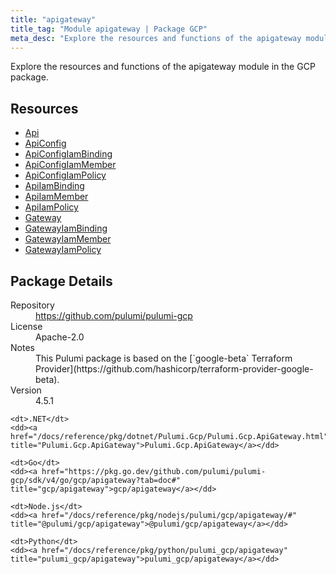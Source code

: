 ```yaml
---
title: "apigateway"
title_tag: "Module apigateway | Package GCP"
meta_desc: "Explore the resources and functions of the apigateway module in the GCP package."
---
```


<!-- WARNING: this file was generated by Pulumi Docs Generator. -->
<!-- Do not edit by hand unless you're certain you know what you are doing! -->

Explore the resources and functions of the apigateway module in the GCP package.

<h2 id="resources">Resources</h2>
<ul class="api">
    <li><a href="api" title="Api"><span class="symbol resource"></span>Api</a></li>
    <li><a href="apiconfig" title="ApiConfig"><span class="symbol resource"></span>ApiConfig</a></li>
    <li><a href="apiconfigiambinding" title="ApiConfigIamBinding"><span class="symbol resource"></span>ApiConfigIamBinding</a></li>
    <li><a href="apiconfigiammember" title="ApiConfigIamMember"><span class="symbol resource"></span>ApiConfigIamMember</a></li>
    <li><a href="apiconfigiampolicy" title="ApiConfigIamPolicy"><span class="symbol resource"></span>ApiConfigIamPolicy</a></li>
    <li><a href="apiiambinding" title="ApiIamBinding"><span class="symbol resource"></span>ApiIamBinding</a></li>
    <li><a href="apiiammember" title="ApiIamMember"><span class="symbol resource"></span>ApiIamMember</a></li>
    <li><a href="apiiampolicy" title="ApiIamPolicy"><span class="symbol resource"></span>ApiIamPolicy</a></li>
    <li><a href="gateway" title="Gateway"><span class="symbol resource"></span>Gateway</a></li>
    <li><a href="gatewayiambinding" title="GatewayIamBinding"><span class="symbol resource"></span>GatewayIamBinding</a></li>
    <li><a href="gatewayiammember" title="GatewayIamMember"><span class="symbol resource"></span>GatewayIamMember</a></li>
    <li><a href="gatewayiampolicy" title="GatewayIamPolicy"><span class="symbol resource"></span>GatewayIamPolicy</a></li>
</ul>

<h2 id="package-details">Package Details</h2>
<dl class="package-details">
	<dt>Repository</dt>
	<dd><a href="https://github.com/pulumi/pulumi-gcp">https://github.com/pulumi/pulumi-gcp</a></dd>
	<dt>License</dt>
	<dd>Apache-2.0</dd>
	<dt>Notes</dt>
	<dd>This Pulumi package is based on the [`google-beta` Terraform Provider](https://github.com/hashicorp/terraform-provider-google-beta).</dd>
	<dt>Version</dt>
	<dd>4.5.1</dd>
</dl>



<dl class="tabular">

    <dt>.NET</dt>
    <dd><a href="/docs/reference/pkg/dotnet/Pulumi.Gcp/Pulumi.Gcp.ApiGateway.html" title="Pulumi.Gcp.ApiGateway">Pulumi.Gcp.ApiGateway</a></dd>

    <dt>Go</dt>
    <dd><a href="https://pkg.go.dev/github.com/pulumi/pulumi-gcp/sdk/v4/go/gcp/apigateway?tab=doc#" title="gcp/apigateway">gcp/apigateway</a></dd>

    <dt>Node.js</dt>
    <dd><a href="/docs/reference/pkg/nodejs/pulumi/gcp/apigateway/#" title="@pulumi/gcp/apigateway">@pulumi/gcp/apigateway</a></dd>

    <dt>Python</dt>
    <dd><a href="/docs/reference/pkg/python/pulumi_gcp/apigateway" title="pulumi_gcp/apigateway">pulumi_gcp/apigateway</a></dd>

</dl>

